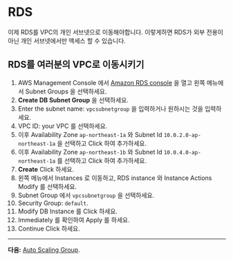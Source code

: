 # RDS

이제 RDS를 VPC의 개인 서브넷으로 이동해야합니다. 이렇게하면 RDS가 외부 전용이 아닌 개인 서브넷에서만 액세스 할 수 있습니다.

## RDS를 여러분의 VPC로 이동시키기
1. AWS Management Console 에서 [Amazon RDS console](https://console.aws.amazon.com/rds) 을 열고 왼쪽 메뉴에서 Subnet Groups 을 선택하세요.
2. **Create DB Subnet Group** 을 선택하세요.
3. Enter the subnet name: `vpcsubnetgroup` 을 입력하거나 원하시는 것을 입력하세요.
4. VPC ID: your VPC 를 선택하세요.
5. 이후 Availability Zone `ap-northeast-1a` 와 Subnet Id `10.0.2.0-ap-northeast-1a` 을 선택하고 Click 하여 추가하세요.
6. 이후 Availability Zone `ap-northeast-1b` 와 Subnet Id `10.0.4.0-ap-northeast-1a` 를 선택하고 Click 하여 추가하세요.
7. **Create** Click 하세요.
8. 왼쪽 메뉴에서 Instances 로 이동하고, RDS instance 와 Instance Actions Modify 를 선택하세요.
9. Subnet Group 에서 `vpcsubnetgroup` 을 선택하세요.
10. Security Group: `default`.
11. Modify DB Instance 를 Click 하세요.
12. Immediately 를 확인하여 Apply 를 하세요.
13. Continue Click 하세요.

---
**다음:** [Auto Scaling Group](/workshop/vpc-subnets-bastion/06-auto-scaling-group.md).

